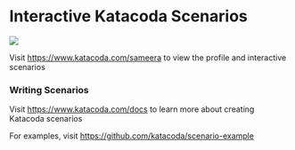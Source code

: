 # Interactive Katacoda Scenarios

[![](http://shields.katacoda.com/katacoda/sameera/count.svg)](https://www.katacoda.com/sameera "Get your profile on Katacoda.com")

Visit https://www.katacoda.com/sameera to view the profile and interactive scenarios

### Writing Scenarios
Visit https://www.katacoda.com/docs to learn more about creating Katacoda scenarios

For examples, visit https://github.com/katacoda/scenario-example
